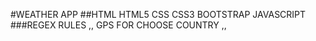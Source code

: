 #WEATHER APP
##HTML HTML5 CSS CSS3 BOOTSTRAP JAVASCRIPT
###REGEX RULES ,,  GPS FOR CHOOSE COUNTRY ,, 
